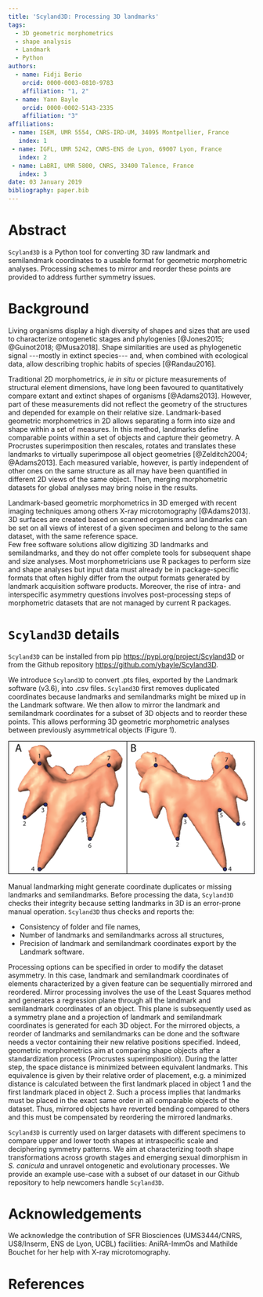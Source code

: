```yaml
---
title: 'Scyland3D: Processing 3D landmarks'
tags:
  - 3D geometric morphometrics
  - shape analysis
  - Landmark
  - Python
authors:
  - name: Fidji Berio
    orcid: 0000-0003-0810-9783
    affiliation: "1, 2"
  - name: Yann Bayle
    orcid: 0000-0002-5143-2335
    affiliation: "3"
affiliations:
 - name: ISEM, UMR 5554, CNRS-IRD-UM, 34095 Montpellier, France
   index: 1
 - name: IGFL, UMR 5242, CNRS-ENS de Lyon, 69007 Lyon, France
   index: 2
 - name: LaBRI, UMR 5800, CNRS, 33400 Talence, France
   index: 3
date: 03 January 2019
bibliography: paper.bib
---
```


# Abstract

``Scyland3D`` is a Python tool for converting 3D raw landmark and semilandmark coordinates to a usable format for geometric morphometric analyses.
Processing schemes to mirror and reorder these points are provided to address further symmetry issues.

# Background

Living organisms display a high diversity of shapes and sizes that are used to characterize ontogenetic stages and phylogenies [@Jones2015; @Guinot2018; @Musa2018].
Shape similarities are used as phylogenetic signal ---mostly in extinct species--- and, when combined with ecological data, allow describing trophic habits of species [@Randau2016].

Traditional 2D morphometrics, _ie in situ_ or picture measurements of structural element dimensions, have long been favoured to quantitatively compare extant and extinct shapes of organisms [@Adams2013].
However, part of these measurements did not reflect the geometry of the structures and depended for example on their relative size.
Landmark-based geometric morphometrics in 2D allows separating a form into size and shape within a set of measures.
In this method, landmarks define comparable points within a set of objects and capture their geometry.
A Procrustes superimposition then rescales, rotates and translates these landmarks to virtually superimpose all object geometries [@Zelditch2004; @Adams2013]. 
Each measured variable, however, is partly independent of other ones on the same structure as all may have been quantified in different 2D views of the same object.
Then, merging morphometric datasets for global analyses may bring noise in the results.

Landmark-based geometric morphometrics in 3D emerged with recent imaging techniques among others X-ray microtomography [@Adams2013]. 
3D surfaces are created based on scanned organisms and landmarks can be set on all views of interest of a given specimen and belong to the same dataset, with the same reference space.   
Few free software solutions allow digitizing 3D landmarks and semilandmarks, and they do not offer complete tools for subsequent shape and size analyses.
Most morphometricians use R packages to perform size and shape analyses but input data must already be in package-specific formats that often highly differ from the output formats generated by landmark acquisition software products.
Moreover, the rise of intra- and interspecific asymmetry questions involves post-processing steps of morphometric datasets that are not managed by current R packages.

# ``Scyland3D`` details

``Scyland3D`` can be installed from pip https://pypi.org/project/Scyland3D or from the Github repository https://github.com/ybayle/Scyland3D.

We introduce ``Scyland3D`` to convert .pts files, exported by the Landmark software (v3.6), into .csv files.
``Scyland3D`` first removes duplicated coordinates because landmarks and semilandmarks might be mixed up in the Landmark software.
We then allow to mirror the landmark and semilandmark coordinates for a subset of 3D objects and to reorder these points.
This allows performing 3D geometric morphometric analyses between previously asymmetrical objects (Figure 1).

![Landmarked small-spotted catshark _Scyliorhinus canicula_ (A) upper tooth and (B) lower tooth. Only landmarks are drawn but semilandmarks can be set between them. Numbers indicate their relative order of setting. Surfaces were generated based on 3D X-ray microtomography scans.](figure1.png)

Manual landmarking might generate coordinate duplicates or missing landmarks and semilandmarks.
Before processing the data, ``Scyland3D`` checks their integrity because setting landmarks in 3D is an error-prone manual operation.
``Scyland3D`` thus checks and reports the:

- Consistency of folder and file names,
- Number of landmarks and semilandmarks across all structures,
- Precision of landmark and semilandmark coordinates export by the Landmark software.

Processing options can be specified in order to modify the dataset asymmetry.
In this case, landmark and semilandmark coordinates of elements characterized by a given feature can be sequentially mirrored and reordered.
Mirror processing involves the use of the Least Squares method and generates a regression plane through all the landmark and semilandmark coordinates of an object.
This plane is subsequently used as a symmetry plane and a projection of landmark and semilandmark coordinates is generated for each 3D object.
For the mirrored objects, a reorder of landmarks and semilandmarks can be done and the software needs a vector containing their new relative positions specified. 
Indeed, geometric morphometrics aim at comparing shape objects after a standardization process (Procrustes superimposition).
During the latter step, the space distance is minimized between equivalent landmarks.
This equivalence is given by their relative order of placement, e.g. a minimized distance is calculated between the first landmark placed in object 1 and the first landmark placed in object 2.
Such a process implies that landmarks must be placed in the exact same order in all comparable objects of the dataset.
Thus, mirrored objects have reverted bending compared to others and this must be compensated by reordering the mirrored landmarks.

``Scyland3D`` is currently used on larger datasets with different specimens to compare upper and lower tooth shapes at intraspecific scale and deciphering symmetry patterns.
We aim at characterizing tooth shape transformations across growth stages and emerging sexual dimorphism in _S. canicula_ and unravel ontogenetic and evolutionary processes.
We provide an example use-case with a subset of our dataset in our Github repository to help newcomers handle ``Scyland3D``.

# Acknowledgements

We acknowledge the contribution of SFR Biosciences (UMS3444/CNRS, US8/Inserm, ENS de Lyon, UCBL) facilities: AniRA-ImmOs and Mathilde Bouchet for her help with X-ray microtomography.

# References
